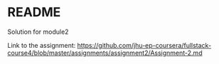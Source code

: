 # README

Solution for module2

Link to the assignment: https://github.com/jhu-ep-coursera/fullstack-course4/blob/master/assignments/assignment2/Assignment-2.md